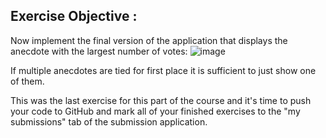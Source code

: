 
## Exercise Objective : 
Now implement the final version of the application that displays the anecdote with the largest number of votes:
![image](https://github.com/devstackweb3/osa1/assets/118926098/174d718e-7c0e-4b7a-a79f-f357ab71993c)

If multiple anecdotes are tied for first place it is sufficient to just show one of them.

This was the last exercise for this part of the course and it's time to push your code to GitHub and mark all of your finished exercises to the "my submissions" tab of the submission application.
